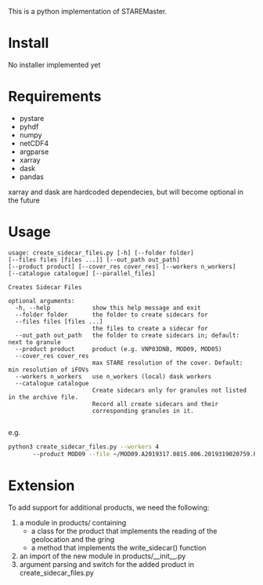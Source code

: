 This is a python implementation of STAREMaster.


# Install
No installer implemented yet

# Requirements

* pystare
* pyhdf
* numpy
* netCDF4
* argparse
* xarray
* dask
* pandas

xarray and dask are hardcoded dependecies, but will become optional in the future

# Usage

```
usage: create_sidecar_files.py [-h] [--folder folder] 
[--files files [files ...]] [--out_path out_path] 
[--product product] [--cover_res cover_res] [--workers n_workers] 
[--catalogue catalogue] [--parallel_files]

Creates Sidecar Files

optional arguments:
  -h, --help            show this help message and exit
  --folder folder       the folder to create sidecars for
  --files files [files ...]
                        the files to create a sidecar for
  --out_path out_path   the folder to create sidecars in; default: next to granule
  --product product     product (e.g. VNP03DNB, MOD09, MOD05)
  --cover_res cover_res
                        max STARE resolution of the cover. Default: min resolution of iFOVs
  --workers n_workers   use n_workers (local) dask workers
  --catalogue catalogue
                        Create sidecars only for granules not listed in the archive file. 
                        Record all create sidecars and their
                        corresponding granules in it.


```

e.g.

```bash
python3 create_sidecar_files.py --workers 4 
       --product MOD09 --file ~/MOD09.A2019317.0815.006.2019319020759.hdf
```

# Extension
To add support for additional products, we need the following:

1. a module in products/ containing 
    * a class for the product that implements the reading of the geolocation and the gring 
    * a method that implements the write_sidecar() function
2. an import of the new module in products/\_\_init\_\_.py
3. argument parsing and switch for the added product in create_sidecar_files.py


